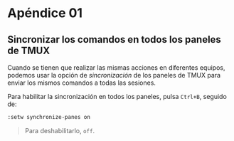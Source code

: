 # Apéndice 01

## Sincronizar los comandos en todos los paneles de TMUX

Cuando se tienen que realizar las mismas acciones en diferentes equipos, podemos usar la opción de *sincronización* de los paneles de TMUX para enviar los mismos comandos a todas las sesiones.

Para habilitar la sincronización en todos los paneles, pulsa `Ctrl+B`, seguido de:

```bash
:setw synchronize-panes on
```

> Para deshabilitarlo, `off`.
